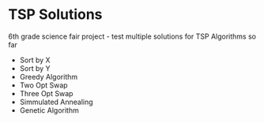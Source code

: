 # TSP Solutions
6th grade science fair project - test multiple solutions for TSP
Algorithms so far
* Sort by X
* Sort by Y
* Greedy Algorithm
* Two Opt Swap
* Three Opt Swap
* Simmulated Annealing
* Genetic Algorithm
